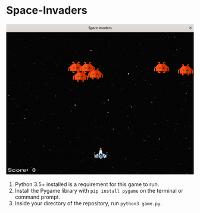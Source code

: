 # Space-Invaders


![game_screenshot](https://raw.githubusercontent.com/MajorDhaliwal/Space-Invaders/main/game_screenshot.png)

1. Python 3.5+ installed is a requirement for this game to run.
2. Install the Pygame library with ```pip install pygame``` on the terminal or command prompt.
3. Inside your directory of the repository, run ```python3 game.py```.
